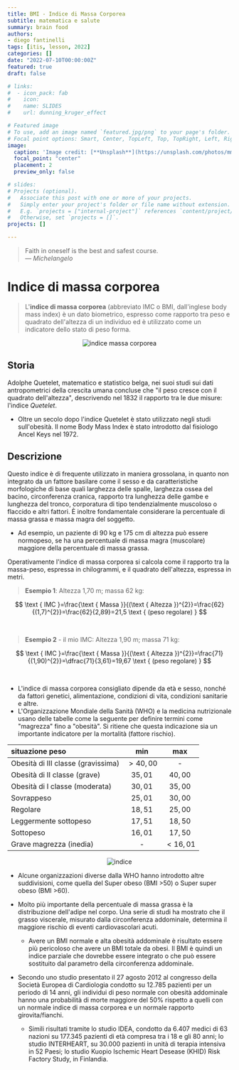 ```yaml
---
title: BMI - Indice di Massa Corporea
subtitle: matematica e salute
summary: brain food
authors:
- diego fantinelli
tags: [itis, lesson, 2022]
categories: []
date: "2022-07-10T00:00:00Z"
featured: true
draft: false

# links:
#  - icon_pack: fab
#    icon: 
#    name: SLIDES
#    url: dunning_kruger_effect

# Featured image
# To use, add an image named `featured.jpg/png` to your page's folder.
# Focal point options: Smart, Center, TopLeft, Top, TopRight, Left, Right, BottomLeft, Bottom, BottomRight
image:
  caption: 'Image credit: [**Unsplash**](https://unsplash.com/photos/mmnKI8kMxpc)'
  focal_point: "center"
  placement: 2
  preview_only: false

# slides: 
# Projects (optional).
#   Associate this post with one or more of your projects.
#   Simply enter your project's folder or file name without extension.
#   E.g. `projects = ["internal-project"]` references `content/project/deep-learning/index.md`.
#   Otherwise, set `projects = []`.
projects: []

---
```


<!-- {{< toc hide_on="xl" >}} -->

><i class="fa-solid fa-quote-left"></i> Faith in oneself is the best and safest course. <i class="fa-solid fa-quote-right"></i>
><br>&mdash; <cite>Michelangelo</cite>

# Indice di massa corporea

>L'**indice di massa corporea** (abbreviato IMC o BMI, dall'inglese body mass index) è un dato biometrico, espresso come rapporto tra peso e quadrato dell'altezza di un individuo ed è utilizzato come un indicatore dello stato di peso forma.


<center>

![indice massa corporea](https://upload.wikimedia.org/wikipedia/commons/thumb/b/b5/BMI_grid_it.svg/800px-BMI_grid_it.svg.png)

</center>


## Storia
Adolphe Quetelet, matematico e statistico belga, nei suoi studi sui dati antropometrici della crescita umana concluse che "il peso cresce con il quadrato dell'altezza", descrivendo nel 1832 il rapporto tra le due misure: l'indice _Quetelet_. 
- Oltre un secolo dopo l'indice Quetelet è stato utilizzato negli studi sull'obesità. Il nome Body Mass Index è stato introdotto dal fisiologo Ancel Keys nel 1972.

## Descrizione
Questo indice è di frequente utilizzato in maniera grossolana, in quanto non integrato da un fattore basilare come il sesso e da caratteristiche morfologiche di base quali larghezza delle spalle, larghezza ossea del bacino, circonferenza cranica, rapporto tra lunghezza delle gambe e lunghezza del tronco, corporatura di tipo tendenzialmente muscoloso o flaccido e altri fattori. 
È inoltre fondamentale considerare la percentuale di massa grassa e massa magra del soggetto. 
- Ad esempio, un paziente di $90 \mathrm{~kg}$ e $175 \mathrm{~cm}$ di altezza può essere normopeso, se ha una percentuale di massa magra (muscolare) maggiore della percentuale di massa grassa.

Operativamente l'indice di massa corporea si calcola come il rapporto tra la massa-peso, espressa in chilogrammi, e il quadrato dell'altezza, espressa in metri.

>**Esempio 1**: Altezza 1,70 m; massa $62 \mathrm{~kg}$:

$$
\text { IMC }=\frac{\text { Massa }}{(\text { Altezza })^{2}}=\frac{62}{(1,7)^{2}}=\frac{62}{2,89}=21,5 \text { (peso regolare) }
$$

<br>

>**Esempio 2** - il mio IMC: Altezza 1,90 m; massa $71 \mathrm{~kg}$:

$$
\text { IMC }=\frac{\text { Massa }}{(\text { Altezza })^{2}}=\frac{71}{(1,90)^{2}}=\dfrac{71}{3,61}=19,67 \text { (peso regolare) }
$$

<br>

- L'indice di massa corporea consigliato dipende da età e sesso, nonché da fattori genetici, alimentazione, condizioni di vita, condizioni sanitarie e altre.
- L'Organizzazione Mondiale della Sanità (WHO) e la medicina nutrizionale usano delle tabelle come la seguente per definire termini come "magrezza" fino a "obesità". Si ritiene che questa indicazione sia un importante indicatore per la mortalità (fattore rischio).

<center>

| situazione peso | min | max|
|:---|:---:|:---:|
| Obesità di III classe (gravissima)|$>40,00$|  - |
| Obesità di II classe (grave) | $35,01$ | $40,00$|
| Obesità di I classe (moderata) | $30,01$ | $35,00$  |
| Sovrappeso | $25,01$ | $30,00$ |
| Regolare | $18,51$ | $25,00$ |
| Leggermente sottopeso | $17,51$ | $18,50$ |
| Sottopeso | $16,01$ | $17,50$ |
| Grave magrezza (inedia) | - | $< 16,01$ |



![indice](https://upload.wikimedia.org/wikipedia/commons/thumb/5/53/Mortalit%C3%A0BMI.png/700px-Mortalit%C3%A0BMI.png)

</center>

- Alcune organizzazioni diverse dalla WHO hanno introdotto altre suddivisioni, come quella del Super obeso (BMI >50) o Super super obeso (BMI >60).

- Molto più importante della percentuale di massa grassa è la distribuzione dell'adipe nel corpo. Una serie di studi ha mostrato che il grasso viscerale, misurato dalla circonferenza addominale, determina il maggiore rischio di eventi cardiovascolari acuti. 
  - Avere un BMI normale e alta obesità addominale è risultato essere più pericoloso che avere un BMI totale da obesi. Il BMI è quindi un indice parziale che dovrebbe essere integrato o che può essere sostituito dal parametro della circonferenza addominale.

- Secondo uno studio presentato il 27 agosto 2012 al congresso della Società Europea di Cardiologia condotto su 12.785 pazienti per un periodo di 14 anni, gli individui di peso normale con obesità addominale hanno una probabilità di morte maggiore del 50% rispetto a quelli con un normale indice di massa corporea e un normale rapporto girovita/fianchi. 
  - Simili risultati tramite lo studio IDEA, condotto da 6.407 medici di 63 nazioni su 177.345 pazienti di età compresa tra i 18 e gli 80 anni; lo studio INTERHEART, su 30.000 pazienti in unità di terapia intensiva in 52 Paesi; lo studio Kuopio Ischemic Heart Desease (KHID) Risk Factory Study, in Finlandia.

